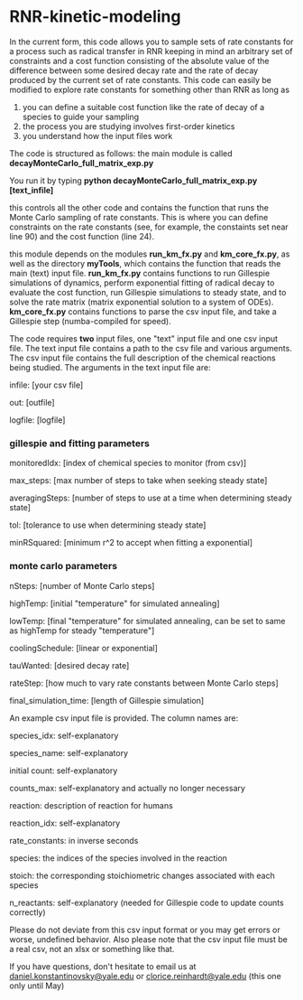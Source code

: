 # RNR-kinetic-modeling

In the current form, this code allows you to sample sets of rate constants for a process such as radical transfer in RNR keeping in mind an arbitrary set of constraints and a cost function consisting of the absolute value of the difference between some desired decay rate and the rate of decay produced by the current set of rate constants. This code can easily be modified to explore rate constants for something other than RNR as long as

1) you can define a suitable cost function like the rate of decay of a species to guide your sampling
2) the process you are studying involves first-order kinetics
3) you understand how the input files work

The code is structured as follows:
the main module is called **decayMonteCarlo_full_matrix_exp.py**

You run it by typing **python decayMonteCarlo_full_matrix_exp.py [text_infile]**

  this controls all the other code and contains the function that runs the Monte Carlo sampling of rate constants. This is where you can define constraints on the rate constants (see, for example, the constaints set near line 90) and the cost function (line 24).

this module depends on the modules **run_km_fx.py** and **km_core_fx.py**, as well as the directory **myTools**, which contains the function that reads the main (text) input file. **run_km_fx.py** contains functions to run Gillespie simulations of dynamics, perform exponential fitting of radical decay to evaluate the cost function, run Gillespie simulations to steady state, and to solve the rate matrix (matrix exponential solution to a system of ODEs). **km_core_fx.py** contains functions to parse the csv input file, and take a Gillespie step (numba-compiled for speed).

The code requires **two** input files, one "text" input file and one csv input file. The text input file contains a path to the csv file and various arguments. The csv input file contains the full description of the chemical reactions being studied. The arguments in the text input file are:

infile: [your csv file]

out: [outfile]

logfile: [logfile]

### gillespie and fitting parameters
monitoredIdx: [index of chemical species to monitor (from csv)]

max_steps: [max number of steps to take when seeking steady state]

averagingSteps: [number of steps to use at a time when determining steady state]

tol: [tolerance to use when determining steady state]

minRSquared: [minimum r^2 to accept when fitting a exponential]

### monte carlo parameters
nSteps: [number of Monte Carlo steps]

highTemp: [initial "temperature" for simulated annealing]

lowTemp: [final "temperature" for simulated annealing, can be set to same as highTemp for steady "temperature"]

coolingSchedule: [linear or exponential]


tauWanted: [desired decay rate]

rateStep: [how much to vary rate constants between Monte Carlo steps]

final_simulation_time: [length of Gillespie simulation]



An example csv input file is provided.
The column names are:

species_idx: self-explanatory

species_name: self-explanatory

initial count: self-explanatory

counts_max: self-explanatory and actually no longer necessary

reaction: description of reaction for humans

reaction_idx: self-explanatory

rate_constants: in inverse seconds

species: the indices of the species involved in the reaction

stoich: the corresponding stoichiometric changes associated with each species

n_reactants: self-explanatory (needed for Gillespie code to update counts correctly)


Please do not deviate from this csv input format or you may get errors or worse, undefined behavior. Also please note that the csv input file must be a real csv, not an xlsx or something like that.


If you have questions, don't hesitate to email us at daniel.konstantinovsky@yale.edu or clorice.reinhardt@yale.edu (this one only until May)
